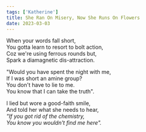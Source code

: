 ```yaml
---  
tags: ['Katherine']  
title: She Ran On Misery, Now She Runs On Flowers  
date: 2023-03-03  
---
```


When your words fall short,  
You gotta learn to resort to bolt action,  
Coz we're using ferrous rounds but,  
Spark a diamagnetic dis-attraction.

"Would you have spent the night with me,  
If I was short an amine group?  
You don't have to lie to me.  
You know that I can take the truth".

I lied but wore a good-faith smile,  
And told her what she needs to hear,  
*"If you got rid of the chemistry,  
You know you wouldn't find me here".*
